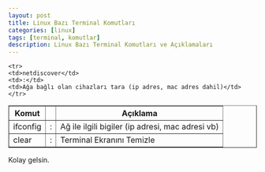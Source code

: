```yaml
---
layout: post
title: Linux Bazı Terminal Komutları
categories: [linux]
tags: [terminal, komutlar]
description: Linux Bazı Terminal Komutları ve Açıklamaları
---
```



<table border='1'>
	<tr>
	<th>Komut</th>
	<th></th>
	<th>Açıklama</th>
	</tr>
	<tr>
	<td>ifconfig</td>
	<td>:</td>
	<td>Ağ ile ilgili bigiler (ip adresi, mac adresi vb)</td>
	</tr>
	<tr>
	<td>clear</td>
	<td>:</td>
	<td>Terminal Ekranını Temizle</td>
	</tr>

	<tr>
	<td>netdiscover</td>
	<td>:</td>
	<td>Ağa bağlı olan cihazları tara (ip adres, mac adres dahil)</td>
	</tr>
</table>

Kolay gelsin.

